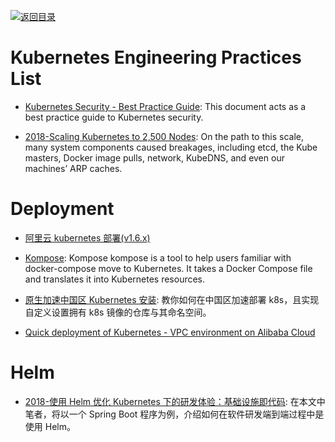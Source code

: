 [![返回目录](https://user-images.githubusercontent.com/5803001/38079637-ff0abcf0-3371-11e8-9b76-ad651620afc7.jpg)](https://github.com/wx-chevalier/Awesome-Lists)

# Kubernetes Engineering Practices List

- [Kubernetes Security - Best Practice Guide](https://github.com/freach/kubernetes-security-best-practice): This document acts as a best practice guide to Kubernetes security.

* [2018-Scaling Kubernetes to 2,500 Nodes](https://parg.co/Uke): On the path to this scale, many system components caused breakages, including etcd, the Kube masters, Docker image pulls, network, KubeDNS, and even our machines’ ARP caches.

# Deployment

- [阿里云 kubernetes 部署(v1.6.x)](http://www.jianshu.com/p/02dc13d2f651)

- [Kompose](http://kompose.io/index): Kompose kompose is a tool to help users familiar with docker-compose move to Kubernetes. It takes a Docker Compose file and translates it into Kubernetes resources.

* [原生加速中国区 Kubernetes 安装](https://www.cnrancher.com/kubernetes-installation/): 教你如何在中国区加速部署 k8s，且实现自定义设置拥有 k8s 镜像的仓库与其命名空间。

* [Quick deployment of Kubernetes - VPC environment on Alibaba Cloud ](https://www.alibabacloud.com/forum/read-830)

# Helm

- [2018-使用 Helm 优化 Kubernetes 下的研发体验：基础设施即代码](http://dockone.io/article/8243): 在本文中笔者，将以一个 Spring Boot 程序为例，介绍如何在软件研发端到端过程中是使用 Helm。
